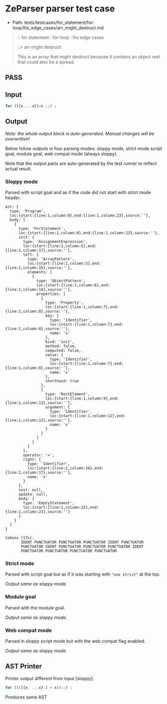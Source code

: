 # ZeParser parser test case

- Path: tests/testcases/for_statement/for-loop/lhs_edge_cases/arr_might_destruct.md

> :: for statement : for-loop : lhs edge cases
>
> ::> arr might destruct
>
> This is an array that might destruct because it contains an object rest that could also be a spread.

## PASS

## Input

`````js
for ([{x,...x}]=x ;;) ;
`````

## Output

_Note: the whole output block is auto-generated. Manual changes will be overwritten!_

Below follow outputs in four parsing modes: sloppy mode, strict mode script goal, module goal, web compat mode (always sloppy).

Note that the output parts are auto-generated by the test runner to reflect actual result.

### Sloppy mode

Parsed with script goal and as if the code did not start with strict mode header.

`````
ast: {
  type: 'Program',
  loc:{start:{line:1,column:0},end:{line:1,column:23},source:''},
  body: [
    {
      type: 'ForStatement',
      loc:{start:{line:1,column:0},end:{line:1,column:23},source:''},
      init: {
        type: 'AssignmentExpression',
        loc:{start:{line:1,column:5},end:{line:1,column:17},source:''},
        left: {
          type: 'ArrayPattern',
          loc:{start:{line:1,column:5},end:{line:1,column:15},source:''},
          elements: [
            {
              type: 'ObjectPattern',
              loc:{start:{line:1,column:6},end:{line:1,column:14},source:''},
              properties: [
                {
                  type: 'Property',
                  loc:{start:{line:1,column:7},end:{line:1,column:8},source:''},
                  key: {
                    type: 'Identifier',
                    loc:{start:{line:1,column:7},end:{line:1,column:8},source:''},
                    name: 'x'
                  },
                  kind: 'init',
                  method: false,
                  computed: false,
                  value: {
                    type: 'Identifier',
                    loc:{start:{line:1,column:7},end:{line:1,column:8},source:''},
                    name: 'x'
                  },
                  shorthand: true
                },
                {
                  type: 'RestElement',
                  loc:{start:{line:1,column:9},end:{line:1,column:13},source:''},
                  argument: {
                    type: 'Identifier',
                    loc:{start:{line:1,column:12},end:{line:1,column:13},source:''},
                    name: 'x'
                  }
                }
              ]
            }
          ]
        },
        operator: '=',
        right: {
          type: 'Identifier',
          loc:{start:{line:1,column:16},end:{line:1,column:17},source:''},
          name: 'x'
        }
      },
      test: null,
      update: null,
      body: {
        type: 'EmptyStatement',
        loc:{start:{line:1,column:22},end:{line:1,column:23},source:''}
      }
    }
  ]
}

tokens (17x):
       IDENT PUNCTUATOR PUNCTUATOR PUNCTUATOR IDENT PUNCTUATOR
       PUNCTUATOR IDENT PUNCTUATOR PUNCTUATOR PUNCTUATOR IDENT
       PUNCTUATOR PUNCTUATOR PUNCTUATOR PUNCTUATOR
`````

### Strict mode

Parsed with script goal but as if it was starting with `"use strict"` at the top.

_Output same as sloppy mode._

### Module goal

Parsed with the module goal.

_Output same as sloppy mode._

### Web compat mode

Parsed in sloppy script mode but with the web compat flag enabled.

_Output same as sloppy mode._

## AST Printer

Printer output different from input [sloppy]:

````js
for ((([{x, ...x},] = x));;) ;
````

Produces same AST

